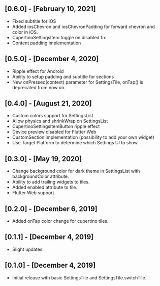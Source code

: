 ## [0.6.0] - [February 10, 2021]
* Fixed subtitle for iOS
* Added iosChevron and iosChevronPadding for forward chevron and color in iOS.
* CupertinoSettingsItem toggle on disabled fix
* Content padding implementation

## [0.5.0] - [December 4, 2020]
* Ripple effect for Android
* Ability to setup padding and subtitle for sections
* New onPressed(context) parameter for SettingsTile, onTap() is deprecated from now on.

## [0.4.0] - [August 21, 2020]

* Custom colors support for SettingsList
* Allow physics and shrinkWrap on SettingsList
* CupertinoSettingsItemButton ripple effect
* Device preview disabled for Flutter Web 
* CustomSection implementation (possibility to add your own widget)
* Use Target Platform to determine which Settings UI to show

## [0.3.0] - [May 19, 2020]

* Change background color for dark theme in SettingsList with backgroundColor attribute.
* Ability to add trailing widgets to tiles.
* Added enabled attribute to tile.
* Flutter Web support. 

## [0.2.0] - [December 6, 2019]

* Added onTap color change for cupertino tiles.

## [0.1.1] - [December 4, 2019]

* Slight updates.

## [0.1.0] - [December 4, 2019]

* Initial release with basic SettingsTile and SettingsTile.switchTile.
